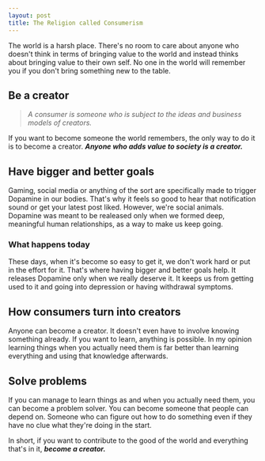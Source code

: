 ```yaml
---
layout: post
title: The Religion called Consumerism
---
```


The world is a harsh place. There's no room to care about anyone who doesn't think in terms of bringing value to the world and instead thinks about bringing value to their own self. No one in the world will remember you if you don't bring something new to the table.

## Be a creator

> *A consumer is someone who is subject to the ideas and business models of creators.*

If you want to become someone the world remembers, the only way to do it is to become a creator. ***Anyone who adds value to society is a creator.***

## Have bigger and better goals

Gaming, social media or anything of the sort are specifically made to trigger Dopamine in our bodies. That's why it feels so good to hear that notification sound or get your latest post liked. However, we're social animals. Dopamine was meant to be realeased only when we formed deep, meaningful human relationships, as a way to make us keep going.

### What happens today

These days, when it's become so easy to get it, we don't work hard or put in the effort for it. That's where having bigger and better goals help. It releases Dopamine only when we really deserve it. It keeps us from getting used to it and going into depression or having withdrawal symptoms.

## How consumers turn into creators

Anyone can become a creator. It doesn't even have to involve knowing something already. If you want to learn, anything is possible. In my opinion learning things when you actually need them is far better than learning everything and using that knowledge afterwards.

## Solve problems

If you can manage to learn things as and when you actually need them, you can become a problem solver. You can become someone that people can depend on. Someone who can figure out how to do something even if they have no clue what they're doing in the start.

In short, if you want to contribute to the good of the world and everything that's in it, ***become a creator.***
